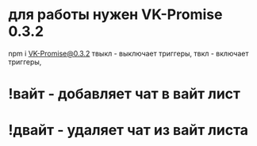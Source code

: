 # для работы нужен VK-Promise 0.3.2
   npm i VK-Promise@0.3.2
   твыкл - выключает триггеры,
   твкл - включает триггеры, 
# !вайт - добавляет чат в вайт лист
# !двайт - удаляет чат из вайт листа
